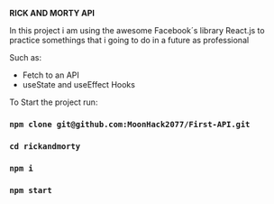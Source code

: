 **RICK AND MORTY API**

In this project i am using the awesome Facebook´s library React.js to practice somethings that i going to do in a future as professional

Such as:
- Fetch to an API
- useState and useEffect Hooks
<!-- - react-router-dom, commented, for now...-->

To Start the project run:

### `npm clone git@github.com:MoonHack2077/First-API.git`
### `cd rickandmorty`
### `npm i`
### `npm start`

